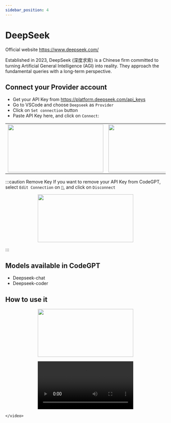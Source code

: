 ```yaml
---
sidebar_position: 4
---
```

# DeepSeek

Official website https://www.deepseek.com/

Established in 2023, DeepSeek (深度求索) is a Chinese firm committed to turning Artificial General Intelligence (AGI) into reality. They approach the fundamental queries with a long-term perspective.

## Connect your Provider account

- Get your API Key from https://platform.deepseek.com/api_keys
- Go to VSCode and choose `Deepseek` as `Provider`
- Click on `Set connection` button
- Paste API Key here, and click on `Connect`:
   
<table>
  <tr>
    <td align="center">
      <img width="300" height="150" src="https://github.com/davila7/code-gpt-docs/assets/37567214/25b9bd29-af0c-45f9-adf9-f5ded27dd655" />
    </td>
    <td align="center">
      <img width="300" height="150" src="https://github.com/davila7/code-gpt-docs/assets/37567214/567b15ac-56b7-4c4e-974f-f115b2ffacf5" />
    </td>
  </tr>
  </table>

:::caution Remove Key
If you want to remove your API Key from CodeGPT, select `Edit Connection` on `🔑`, and click on `Disconnect`

<p align="center">
      <img width="300" height="150" src="https://github.com/davila7/code-gpt-docs/assets/37567214/2f6006f0-1f63-47e7-b3ec-3865213e2b4a" />
</p>

:::

## Models available in CodeGPT
- Deepseek-chat
- Deepseek-coder

## How to use it
<p align="center">
      <img width="300" height="150" src="https://github.com/davila7/code-gpt-docs/assets/37567214/761a5db8-5db3-41d7-815e-f87e94c9a277" />
</p>


<p align="center"> 
    <video width="300" height="150" controls>
        <source src="[movie.mp4](https://github.com/davila7/code-gpt-docs/assets/37567214/761a5db8-5db3-41d7-815e-f87e94c9a277)" type="video/mp4">
   
    </video>
</p>


